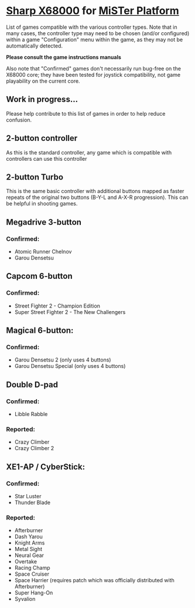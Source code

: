 # [Sharp X68000](https://en.wikipedia.org/wiki/X68000) for [MiSTer Platform](https://github.com/MiSTer-devel/Main_MiSTer/wiki)

List of games compatible with the various controller types.
Note that in many cases, the controller type may need to be chosen (and/or configured) within a game "Configuration" menu
within the game, as they may not be automatically detected.

**Please consult the game instructions manuals**

Also note that "Confirmed" games don't necessarily run bug-free on the X68000 core; they have been tested
for joystick compatibility, not game playability on the current core.

## Work in progress...
Please help contribute to this list of games in order to help reduce confusion.

## 2-button controller
As this is the standard controller, any game which is compatible with controllers can use this controller

## 2-button Turbo
This is the same basic controller with additional buttons mapped as faster repeats of the original two buttons
(B-Y-L and A-X-R progression). This can be helpful in shooting games.

## Megadrive 3-button
### Confirmed:
* Atomic Runner Chelnov
* Garou Densetsu

## Capcom 6-button
### Confirmed:
* Street Fighter 2 - Champion Edition
* Super Street Fighter 2 - The New Challengers  

## Magical 6-button:
### Confirmed:
* Garou Densetsu 2 (only uses 4 buttons)
* Garou Densetsu Special (only uses 4 buttons)

## Double D-pad
### Confirmed:
* Libble Rabble
### Reported:
* Crazy Climber
* Crazy Climber 2

## XE1-AP / CyberStick:
### Confirmed:
* Star Luster
* Thunder Blade
### Reported:
* Afterburner
* Dash Yarou
* Knight Arms
* Metal Sight
* Neural Gear
* Overtake
* Racing Champ
* Space Cruiser
* Space Harrier (requires patch which was officially distributed with Afterburner)
* Super Hang-On
* Syvalion

